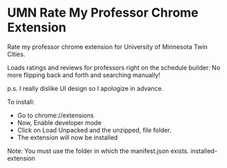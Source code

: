 # UMN Rate My Professor Chrome Extension
 Rate my professor chrome extension for University of Minnesota Twin Cities.
 
 Loads ratings and reviews for professors right on the schedule builder:
 No more flipping back and forth and searching manually!
 
 
 p.s. I really dislike UI design so I apologize in advance.
 
To install:

* Go to chrome://extensions
* Now, Enable developer mode
* Click on Load Unpacked and the unzipped, file folder.
* The extension will now be installed

Note: You must use the folder in which the manifest.json exists. 
installed-extension

